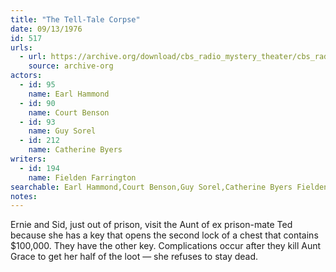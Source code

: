 ```yaml
---
title: "The Tell-Tale Corpse"
date: 09/13/1976
id: 517
urls: 
  - url: https://archive.org/download/cbs_radio_mystery_theater/cbs_radio_mystery_theater-0501-0550.zip/cbs_radio_mystery_theater-0501-0550%2Fcbsrmt_0517_the_tell_tale_corpse.mp3
    source: archive-org
actors:  
  - id: 95
    name: Earl Hammond  
  - id: 90
    name: Court Benson  
  - id: 93
    name: Guy Sorel  
  - id: 212
    name: Catherine Byers
writers:  
  - id: 194
    name: Fielden Farrington
searchable: Earl Hammond,Court Benson,Guy Sorel,Catherine Byers Fielden Farrington
notes:  
---
```

Ernie and Sid, just out of prison, visit the Aunt of ex prison-mate Ted because she has a key that opens the second lock of a chest that contains $100,000. They have the other key. Complications occur after they kill Aunt Grace to get her half of the loot — she refuses to stay dead.